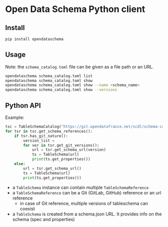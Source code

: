 # Open Data Schema Python client

## Install

```bash
pip install opendataschema
```

## Usage

Note: the `schema_catalog.toml` file can be given as a file path or an URL.

```bash
opendataschema schema_catalog.toml list
opendataschema schema_catalog.toml show
opendataschema schema_catalog.toml show --name <schema_name>
opendataschema schema_catalog.toml show --versions
```

## Python API

Example:

```python
tsc = TableSchemaCatalog("https://git.opendatafrance.net/scdl/schema-catalog/raw/master/schema_catalog.toml")
for tsr in tsc.get_schema_references():
    if tsr.has_git_nature():
        version_list =
        for ver in tsr.get_git_versions():
            url = tsr.get_schema_url(version)
            ts = TableSchema(url)
            print(ts.get_properties())
    else:
        url = tsr.get_schema_url()
        ts = TableSchema(url)
        print(ts.get_properties())

```

- a `TableSchema` instance can contain multiple `TableSchemaReference`
- a `TableSchemaReference` can be a Git (GitLab, GitHub) reference or an url reference
  - in case of Git reference, multiple versions of tableschema can coexist
- a `TableSchema` is created from a schema.json URL. It provides info on the schema (spec and properties)
